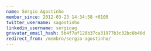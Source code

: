 ```yaml
---
name: Sérgio Agostinho
member_since: 2012-03-23 14:34:58 +0100
twitter_username: sagostinho
linkedin_username: sergioag
gravatar_email_hash: 5b4f7af120b37ca31977b3c32bc8b46d
redirect_from: /membro/sergio-agostinho/
---
```

